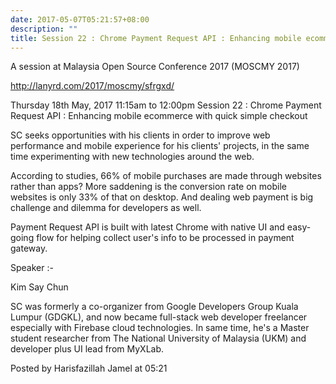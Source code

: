 ```yaml
---
date: 2017-05-07T05:21:57+08:00
description: ""
title: Session 22 : Chrome Payment Request API : Enhancing mobile ecommerce with quick simple checkout
---
```


A session at Malaysia Open Source Conference 2017 (MOSCMY 2017)

http://lanyrd.com/2017/moscmy/sfrgxd/

Thursday 18th May, 2017 11:15am to 12:00pm
Session 22 : Chrome Payment Request API : Enhancing mobile ecommerce with quick simple checkout

SC seeks opportunities with his clients in order to improve web performance and mobile experience for his clients' projects, in the same time experimenting with new technologies around the web.

According to studies, 66% of mobile purchases are made through websites rather than apps? More saddening is the conversion rate on mobile websites is only 33% of that on desktop. And dealing web payment is big challenge and dilemma for developers as well.

Payment Request API is built with latest Chrome with native UI and easy-going flow for helping collect user's info to be processed in payment gateway.

Speaker :-

Kim Say Chun

SC was formerly a co-organizer from Google Developers Group Kuala Lumpur (GDGKL), and now became full-stack web developer freelancer especially with Firebase cloud technologies. In same time, he's a Master student researcher from The National University of Malaysia (UKM) and developer plus UI lead from MyXLab.

Posted by Harisfazillah Jamel at 05:21 
